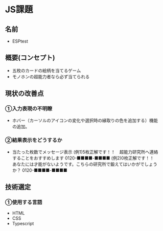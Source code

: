 # JS課題

## 名前

- ESPtest

## 概要(コンセプト)

- 五枚のカードの絵柄を当てるゲーム
- モノホンの超能力者なら必ず当てられる
  
## 現状の改善点

### ①入力表現の不明瞭

- ホバー（カーソルのアイコンの変化や選択時の縁取りの色を追加する）機能の追加。

### ②結果表示をどうするか

- 当たった枚数でメッセージ表示
(例1)5枚正解です！！　超能力研究所へ連絡することをおすすめします
0120-■■■■-■■■■
(例2)0枚正解です！！　あなたには才能がないようです。こちらの研究所で鍛えてはいかがでしょうか？
0120-■■■■-■■■■
  

## 技術選定

### ①使用する言語

- HTML
- CSS
- Typescript